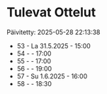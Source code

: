 # Tulevat Ottelut

Päivitetty: 2025-05-28 22:13:38

- 53 - La 31.5.2025 - 15:00
- 54 -  - 17:00
- 55 -  - 17:00
- 56 -  - 19:00
- 57 - Su 1.6.2025 - 16:00
- 58 -  - 18:30
